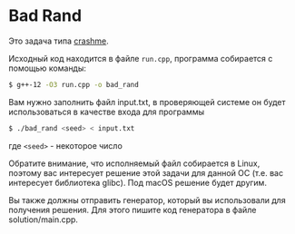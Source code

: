 # Bad Rand

Это задача типа [crashme](../docs/crash_readme.md).

Исходный код находится в файле `run.cpp`, программа собирается с помощью команды:
```sh
$ g++-12 -O3 run.cpp -o bad_rand
```

Вам нужно заполнить файл input.txt, в проверяющей системе он будет использоваться в качестве входа для программы
```sh
$ ./bad_rand <seed> < input.txt
```
где `<seed>` - некоторое число

Обратите внимание, что исполняемый файл собирается в Linux,
поэтому вас интересует решение этой задачи для данной ОС (т.е. вас интересует библиотека glibc).
Под macOS решение будет другим.

Вы также должны отправить генератор, который вы использовали для получения решения.
Для этого пишите код генератора в файле solution/main.cpp.
